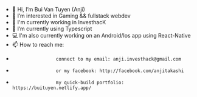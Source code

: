 - 👋 Hi, I’m Bui Van Tuyen (Anji)
- 👀 I’m interested in Gaming && fullstack webdev
- 💼 I'm currently working in InvesthacK 
- 🌱 I’m currently using Typescript 
- 💻 I'm also currently working on an Android/Ios app using React-Native
- 📫 How to reach me: 
-                     connect to my email: anji.investhack@gmail.com
-                     or my facebook: http://facebook.com/anjitakashi                   
-                     my quick-build portfolio: https://buituyen.netlify.app/ 
